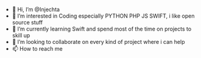 - 👋 Hi, I’m @Injechta
- 👀 I’m interested in Coding especially  PYTHON PHP JS SWIFT, i like open source stuff
- 🌱 I’m currently learning Swift and spend most of the time on projects to skill up
- 💞️ I’m looking to collaborate on every kind of project where i can help
- 📫 How to reach me 

